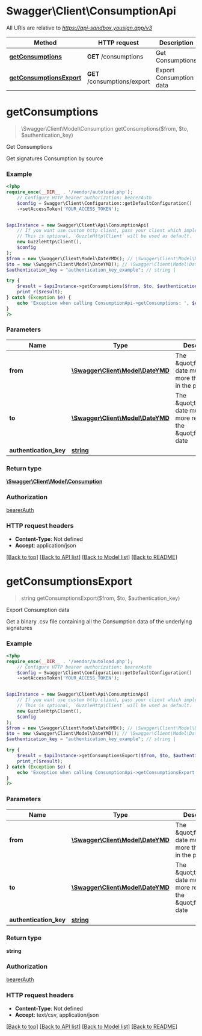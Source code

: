 # Swagger\Client\ConsumptionApi

All URIs are relative to *https://api-sandbox.yousign.app/v3*

Method | HTTP request | Description
------------- | ------------- | -------------
[**getConsumptions**](ConsumptionApi.md#getconsumptions) | **GET** /consumptions | Get Consumptions
[**getConsumptionsExport**](ConsumptionApi.md#getconsumptionsexport) | **GET** /consumptions/export | Export Consumption data

# **getConsumptions**
> \Swagger\Client\Model\Consumption getConsumptions($from, $to, $authentication_key)

Get Consumptions

Get signatures Consumption by source

### Example
```php
<?php
require_once(__DIR__ . '/vendor/autoload.php');
    // Configure HTTP bearer authorization: bearerAuth
    $config = Swagger\Client\Configuration::getDefaultConfiguration()
    ->setAccessToken('YOUR_ACCESS_TOKEN');


$apiInstance = new Swagger\Client\Api\ConsumptionApi(
    // If you want use custom http client, pass your client which implements `GuzzleHttp\ClientInterface`.
    // This is optional, `GuzzleHttp\Client` will be used as default.
    new GuzzleHttp\Client(),
    $config
);
$from = new \Swagger\Client\Model\DateYMD(); // \Swagger\Client\Model\DateYMD | The \"from\" date must not be more than 1 year in the past
$to = new \Swagger\Client\Model\DateYMD(); // \Swagger\Client\Model\DateYMD | The \"to\" date must be more recent than the \"from\" date
$authentication_key = "authentication_key_example"; // string | 

try {
    $result = $apiInstance->getConsumptions($from, $to, $authentication_key);
    print_r($result);
} catch (Exception $e) {
    echo 'Exception when calling ConsumptionApi->getConsumptions: ', $e->getMessage(), PHP_EOL;
}
?>
```

### Parameters

Name | Type | Description  | Notes
------------- | ------------- | ------------- | -------------
 **from** | [**\Swagger\Client\Model\DateYMD**](../Model/.md)| The \&quot;from\&quot; date must not be more than 1 year in the past |
 **to** | [**\Swagger\Client\Model\DateYMD**](../Model/.md)| The \&quot;to\&quot; date must be more recent than the \&quot;from\&quot; date |
 **authentication_key** | [**string**](../Model/.md)|  | [optional]

### Return type

[**\Swagger\Client\Model\Consumption**](../Model/Consumption.md)

### Authorization

[bearerAuth](../../README.md#bearerAuth)

### HTTP request headers

 - **Content-Type**: Not defined
 - **Accept**: application/json

[[Back to top]](#) [[Back to API list]](../../README.md#documentation-for-api-endpoints) [[Back to Model list]](../../README.md#documentation-for-models) [[Back to README]](../../README.md)

# **getConsumptionsExport**
> string getConsumptionsExport($from, $to, $authentication_key)

Export Consumption data

Get a binary .csv file containing all the Consumption data of the underlying signatures

### Example
```php
<?php
require_once(__DIR__ . '/vendor/autoload.php');
    // Configure HTTP bearer authorization: bearerAuth
    $config = Swagger\Client\Configuration::getDefaultConfiguration()
    ->setAccessToken('YOUR_ACCESS_TOKEN');


$apiInstance = new Swagger\Client\Api\ConsumptionApi(
    // If you want use custom http client, pass your client which implements `GuzzleHttp\ClientInterface`.
    // This is optional, `GuzzleHttp\Client` will be used as default.
    new GuzzleHttp\Client(),
    $config
);
$from = new \Swagger\Client\Model\DateYMD(); // \Swagger\Client\Model\DateYMD | The \"from\" date must not be more than 1 year in the past
$to = new \Swagger\Client\Model\DateYMD(); // \Swagger\Client\Model\DateYMD | The \"to\" date must be more recent than the \"from\" date
$authentication_key = "authentication_key_example"; // string | 

try {
    $result = $apiInstance->getConsumptionsExport($from, $to, $authentication_key);
    print_r($result);
} catch (Exception $e) {
    echo 'Exception when calling ConsumptionApi->getConsumptionsExport: ', $e->getMessage(), PHP_EOL;
}
?>
```

### Parameters

Name | Type | Description  | Notes
------------- | ------------- | ------------- | -------------
 **from** | [**\Swagger\Client\Model\DateYMD**](../Model/.md)| The \&quot;from\&quot; date must not be more than 1 year in the past |
 **to** | [**\Swagger\Client\Model\DateYMD**](../Model/.md)| The \&quot;to\&quot; date must be more recent than the \&quot;from\&quot; date |
 **authentication_key** | [**string**](../Model/.md)|  | [optional]

### Return type

**string**

### Authorization

[bearerAuth](../../README.md#bearerAuth)

### HTTP request headers

 - **Content-Type**: Not defined
 - **Accept**: text/csv, application/json

[[Back to top]](#) [[Back to API list]](../../README.md#documentation-for-api-endpoints) [[Back to Model list]](../../README.md#documentation-for-models) [[Back to README]](../../README.md)

